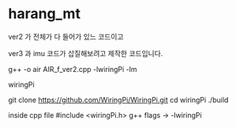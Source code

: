 # harang_mt




ver2 가 전체가 다 들어가 있느 코드이고 

ver3 과 imu 코드가 삽질해보려고 제작한 코드입니다. 



g++ -o air AIR_f_ver2.cpp -lwiringPi -lm 

wiringPi 

git clone https://github.com/WiringPi/WiringPi.git
cd wiringPi 
./build 

inside cpp file 
#include <wiringPi.h>
g++ flags -> -lwiringPi 
